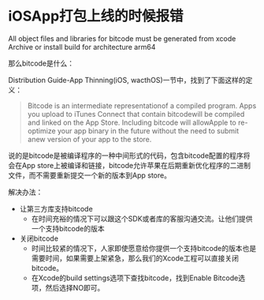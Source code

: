 # iOSApp打包上线的时候报错

All object files and libraries for bitcode must be generated from xcode Archive or install build for architecture arm64

那么bitcode是什么：

Distribution  Guide-App Thinning\(iOS, wacthOS\)一节中，找到了下面这样的定义：

> Bitcode is an intermediate representationof a compiled program. Apps you upload to iTunes Connect that contain bitcodewill be compiled and linked on the App Store. Including bitcode will allowApple to re-optimize your app binary in the future without the need to submit anew version of your app to the store.

说的是bitcode是被编译程序的一种中间形式的代码，包含bitcode配置的程序将会在App store上被编译和链接，bitcode允许苹果在后期重新优化程序的二进制文件，而不需要重新提交一个新的版本到App store。

解决办法：

* 让第三方库支持bitcode
  * 在时间充裕的情况下可以跟这个SDK或者库的客服沟通交流。让他们提供一个支持bitcode的版本
* 关闭bitcode
  * 时间比较紧的情况下，人家即使愿意给你提供一个支持bitcode的版本也是需要时间，如果需要上架紧急，那么我们的Xcode工程可以直接关闭bitcode。
  * 在Xcode的build settings选项下查找bitcode，找到Enable Bitcode选项，然后选择NO即可。



